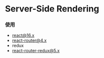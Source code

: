 # Server-Side Rendering
### 使用
 * react@16.x
 * react-router@4.x
 * redux
 * react-router-redux@5.x
 
